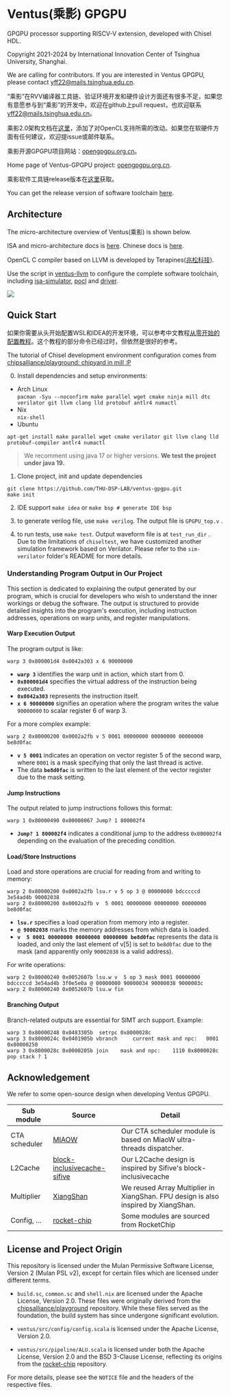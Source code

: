 # Ventus(乘影) GPGPU

GPGPU processor supporting RISCV-V extension, developed with Chisel HDL.

Copyright 2021-2024 by International Innovation Center of Tsinghua University, Shanghai.

We are calling for contributors. If you are interested in Ventus GPGPU, please contact <yff22@mails.tsinghua.edu.cn>.

“乘影”在RVV编译器工具链、验证环境开发和硬件设计方面还有很多不足，如果您有意愿参与到“乘影”的开发中，欢迎在github上pull request，也欢迎联系 <yff22@mails.tsinghua.edu.cn>。

乘影2.0架构文档在[这里](https://github.com/THU-DSP-LAB/ventus-gpgpu/blob/master/docs/乘影GPGPU架构文档手册v2.01.pdf)，添加了对OpenCL支持所需的改动。如果您在软硬件方面有任何建议，欢迎提issue或邮件联系。

乘影开源GPGPU项目网站：[opengpgpu.org.cn](https://opengpgpu.org.cn/)。

Home page of Ventus-GPGPU project: [opengpgpu.org.cn](https://opengpgpu.org.cn/).

乘影软件工具链release版本在[这里](https://opengpgpu.org.cn/html/web/project/release/index.html)获取。

You can get the release version of software toolchain [here](https://opengpgpu.org.cn/html/web/project/release/index.html).

## Architecture

The micro-architecture overview of Ventus(乘影) is shown below.

ISA and micro-architecture docs is [here](https://github.com/THU-DSP-LAB/ventus-gpgpu/blob/master/docs/ventus%20GPGPU%20architecture%20whitepaper%20v2.01.pdf). Chinese docs is [here](https://github.com/THU-DSP-LAB/ventus-gpgpu/blob/master/docs/乘影GPGPU架构文档手册v2.01.pdf).

OpenCL C compiler based on LLVM is developed by Terapines([兆松科技](https://www.terapines.com/)).

Use the script in [ventus-llvm](https://github.com/THU-DSP-LAB/llvm-project) to configure the complete software toolchain, including [isa-simulator](https://github.com/THU-DSP-LAB/ventus-gpgpu-isa-simulator), [pocl](https://github.com/THU-DSP-LAB/pocl) and [driver](https://github.com/THU-DSP-LAB/pocl).

![](./docs/images/ventus_arch.png)

## Quick Start

如果你需要从头开始配置WSL和IDEA的开发环境，可以参考中文教程[从零开始的配置教程](https://zhuanlan.zhihu.com/p/586445036)。这个教程的部分命令已经过时，但依然是很好的参考。

The tutorial of Chisel development environment configuration comes from [chipsalliance/playground: chipyard in mill :P](https://github.com/chipsalliance/playground)

0. Install dependencies and setup environments:

- Arch Linux  
`pacman -Syu --noconfirm make parallel wget cmake ninja mill dtc verilator git llvm clang lld protobuf antlr4 numactl`
- Nix  
`nix-shell`
- Ubuntu  

```shell
apt-get install make parallel wget cmake verilator git llvm clang lld protobuf-compiler antlr4 numactl
```

> We recomment using java 17 or higher versions. **We test the project under java 19.**

1. Clone project, init and update dependencies

```shell
git clone https://github.com/THU-DSP-LAB/ventus-gpgpu.git
make init
```

2. IDE support `make idea` or `make bsp # generate IDE bsp`

3. to generate verilog file, use `make verilog`. The output file is `GPGPU_top.v` .

4. to run tests, use `make test`. Output waveform file is at `test_run_dir` . Due to the limitations of `chiseltest`, we have customized another simulation framework based on Verilator. Please refer to the `sim-verilator` folder's README for more details.

### Understanding Program Output in Our Project

This section is dedicated to explaining the output generated by our program, which is crucial for developers who wish to understand the inner workings or debug the software. The output is structured to provide detailed insights into the program's execution, including instruction addresses, operations on warp units, and register manipulations.

#### Warp Execution Output

The program output is like:

```plain
warp 3 0x800001d4 0x0042a303 x 6 90000000
```

- **`warp 3`** identifies the warp unit in action, which start from 0.
- **`0x800001d4`** specifies the virtual address of the instruction being executed.
- **`0x0042a303`** represents the instruction itself.
- **`x 6 90000000`** signifies an operation where the program writes the value `90000000` to scalar register 6 of warp 3.

For a more complex example:

```plain
warp 2 0x80000200 0x0002a2fb v 5 0001 00000000 00000000 00000000 be8d0fac
```

- **`v 5 0001`** indicates an operation on vector register 5 of the second warp, where `0001` is a mask specifying that only the last thread is active.
- The data **`be8d0fac`** is written to the last element of the vector register due to the mask setting.

#### Jump Instructions

The output related to jump instructions follows this format:

```plain
warp 1 0x80000490 0x00008067 Jump? 1 800002f4
```

- **`Jump? 1 800002f4`** indicates a conditional jump to the address `0x800002f4` depending on the evaluation of the preceding condition.

#### Load/Store Instructions

Load and store operations are crucial for reading from and writing to memory:

```plain
warp 2 0x80000200 0x0002a2fb lsu.r v 5 op 3 @ 00000000 bdcccccd 3e54ad4b 90002038
warp 2 0x80000200 0x0002a2fb v  5 0001 00000000 00000000 00000000 be8d0fac
```

- **`lsu.r`** specifies a load operation from memory into a register.
- **`@ 90002038`** marks the memory addresses from which data is loaded.
- **`v  5 0001 00000000 00000000 00000000 be8d0fac`** represents the data is loaded,  and only the last element of v[5] is set to `be8d0fac` due to the mask (and apparently only `90002038` is a valid address).

For write operations:

```plain
warp 2 0x80000240 0x0052607b lsu.w v  5 op 3 mask 0001 00000000 bdcccccd 3e54ad4b 3f0e5e0a @ 00000000 90000034 90000038 9000003c
warp 2 0x80000240 0x0052607b lsu.w fin
```

#### Branching Output

Branch-related outputs are essential for SIMT arch support. Example:

```plain
warp 3 0x80000248 0x0483305b  setrpc 0x8000028c
warp 3 0x8000024c 0x0401905b vbranch     current mask and npc:   0001    0x80000250
warp 3 0x8000028c 0x0000205b join    mask and npc:    1110 0x8000028c pop stack ? 1
```

## Acknowledgement

We refer to some open-source design when developing Ventus GPGPU.

| Sub module    | Source                                                                               | Detail                                                                             |
| ------------- | ------------------------------------------------------------------------------------ | ---------------------------------------------------------------------------------- |
| CTA scheduler | [MIAOW](https://github.com/VerticalResearchGroup/miaow)                              | Our CTA scheduler module is based on MiaoW ultra-threads dispatcher.               |
| L2Cache       | [block-inclusivecache-sifive](https://github.com/sifive/block-inclusivecache-sifive) | Our L2Cache design is inspired by Sifive's block-inclusivecache                    |
| Multiplier    | [XiangShan](https://github.com/OpenXiangShan/XiangShan)                              | We reused Array Multiplier in XiangShan. FPU design is also inspired by XiangShan. |
| Config, ...   | [rocket-chip](https://github.com/chipsalliance/rocket-chip)                          | Some modules are sourced from RocketChip                                           |

## License and Project Origin

This repository is licensed under the Mulan Permissive Software License, Version 2 (Mulan PSL v2), except for certain files which are licensed under different terms.

- `build.sc`, `common.sc` and `shell.nix` are licensed under the Apache License, Version 2.0. These files were originally derived from the [chipsalliance/playground](https://github.com/chipsalliance/playground) repository. While these files served as the foundation, the build system has since undergone significant evolution.

- `ventus/src/config/config.scala` is licensed under the Apache License, Version 2.0.

- `ventus/src/pipeline/ALU.scala` is licensed under both the Apache License, Version 2.0 and the BSD 3-Clause License, reflecting its origins from the [rocket-chip](https://github.com/chipsalliance/rocket-chip) repository.

For more details, please see the `NOTICE` file and the headers of the respective files.
